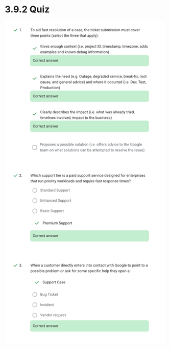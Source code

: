 # 3.9.2 Quiz

![gh](https://raw.githubusercontent.com/SeanChenR/img_gif/main/myimage/1746001815000qch3bf.png)
